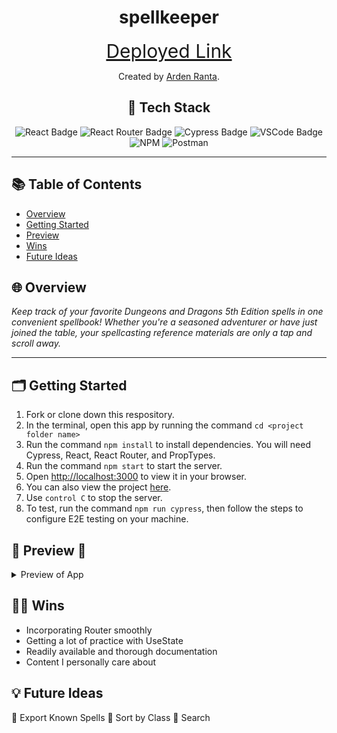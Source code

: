 <h1 align=center> spellkeeper </h1>

<div align="center">
    
<a href="https://spellkeeper.vercel.app/" style="font-size: 30px;">Deployed Link</a>

Created by [Arden Ranta](https://github.com/tenthwalker).

## 📂 Tech Stack
![React Badge](https://img.shields.io/badge/react%20-%23F1D302.svg?&style=for-the-badge&logo=react&logoColor=white)
![React Router Badge](https://img.shields.io/badge/React_Router-%23235789?style=for-the-badge&logo=react-router&logoColor=white)
![Cypress Badge](https://img.shields.io/badge/Cypress-%23C1292E?style=for-the-badge&logo=cypress&logoColor=white)
![VSCode Badge](https://img.shields.io/badge/VSCode-%23F1D302?style=for-the-badge&logo=visual%20studio%20code&logoColor=white)
![NPM](https://img.shields.io/badge/NPM-%23CB3837.svg?style=for-the-badge&logo=npm&logoColor=white)
![Postman](https://img.shields.io/badge/Postman-FF6C37?style=for-the-badge&logo=postman&logoColor=white)

</div>

---

## 📚 Table of Contents

- [Overview](#overview)
- [Getting Started](#getting-started)
- [Preview](#preview)
- [Wins](#wins)
- [Future Ideas](#future-ideas)

<h2  id="overview">🌐 Overview </h2>

*Keep track of your favorite Dungeons and Dragons 5th Edition spells in one convenient spellbook! Whether you're a seasoned adventurer or have just joined the table, your spellcasting reference materials are only a tap and scroll away.*

----

<h2  id="getting-started">🗂️ Getting Started </h2>

1. Fork or clone down this respository. 
2. In the terminal, open this app by running the command `cd <project folder name>`
3. Run the command  `npm install` to install dependencies. You will need Cypress, React, React Router, and PropTypes.
4. Run the command `npm start` to start the server.
5. Open [http://localhost:3000](http://localhost:3000) to view it in your browser.
6. You can also view the project <a href="https://spellkeeper.vercel.app/">here</a>.
7. Use `control C` to stop the server.
8. To test, run the command `npm run cypress`, then follow the steps to configure E2E testing on your machine.


<h2  id="preview"> 🎥 Preview 📱 </h2>
<details>



📱 Mobile and Tablet Views 



  <summary>
    Preview of App
  </summary>
</details>



<h2  id="wins">💪🏻 Wins </h2>

- Incorporating Router smoothly
- Getting a lot of practice with UseState
- Readily available and thorough documentation
- Content I personally care about

<h2  id="future-ideas">💡 Future Ideas </h2>
 
🔮 Export Known Spells
🔮 Sort by Class
🔮 Search 
